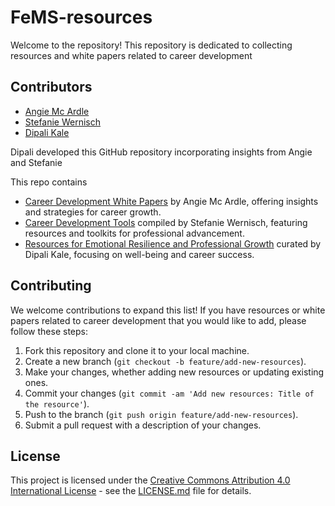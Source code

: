 # FeMS-resources

Welcome to the repository! This repository is dedicated to collecting resources and white papers related to career development

## Contributors


- [Angie Mc Ardle](https://www.linkedin.com/in/angie-mc-ardle/)
- [Stefanie Wernisch](https://www.linkedin.com/in/stefanie-wernisch/)
- [Dipali Kale](https://www.linkedin.com/in/dipalikale/)


Dipali developed this GitHub repository incorporating insights from Angie and Stefanie

This repo contains
- [Career Development White Papers](Career_development_white_papers.md) by Angie Mc Ardle, offering insights and strategies for career growth.
- [Career Development Tools](Career_development_tools.md) compiled by Stefanie Wernisch, featuring resources and toolkits for professional advancement.
- [Resources for Emotional Resilience and Professional Growth](emotional_resilience_professional_growth.md) curated by Dipali Kale, focusing on well-being and career success.



## Contributing

We welcome contributions to expand this list! If you have resources or white papers related to career development that you would like to add, please follow these steps:

1. Fork this repository and clone it to your local machine.
2. Create a new branch (`git checkout -b feature/add-new-resources`).
3. Make your changes, whether adding new resources or updating existing ones.
4. Commit your changes (`git commit -am 'Add new resources: Title of the resource'`).
5. Push to the branch (`git push origin feature/add-new-resources`).
6. Submit a pull request with a description of your changes.

## License

This project is licensed under the [Creative Commons Attribution 4.0 International License](https://creativecommons.org/licenses/by/4.0/) - see the [LICENSE.md](LICENSE.md) file for details.

